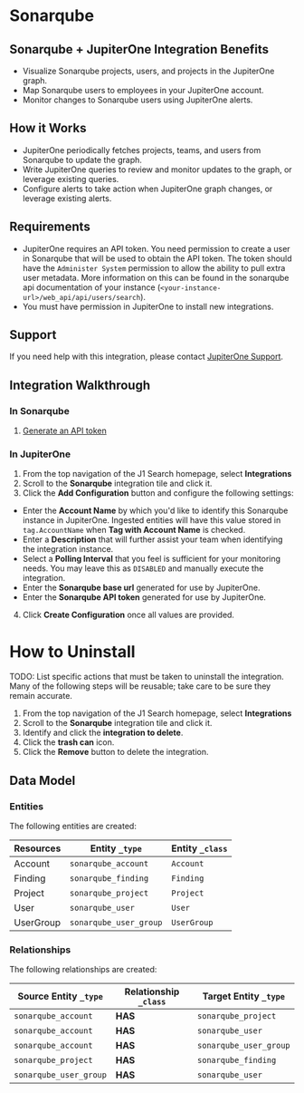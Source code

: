 # Sonarqube

## Sonarqube + JupiterOne Integration Benefits

- Visualize Sonarqube projects, users, and projects in the JupiterOne graph.
- Map Sonarqube users to employees in your JupiterOne account.
- Monitor changes to Sonarqube users using JupiterOne alerts.

## How it Works

- JupiterOne periodically fetches projects, teams, and users from Sonarqube to
  update the graph.
- Write JupiterOne queries to review and monitor updates to the graph, or
  leverage existing queries.
- Configure alerts to take action when JupiterOne graph changes, or leverage
  existing alerts.

## Requirements

- JupiterOne requires an API token. You need permission to create a user in
  Sonarqube that will be used to obtain the API token. The token should have the
  `Administer System` permission to allow the ability to pull extra user
  metadata. More information on this can be found in the sonarqube api
  documentation of your instance
  (`<your-instance-url>/web_api/api/users/search`).
- You must have permission in JupiterOne to install new integrations.

## Support

If you need help with this integration, please contact
[JupiterOne Support](https://support.jupiterone.io).

## Integration Walkthrough

### In Sonarqube

1. [Generate an API token](https://docs.sonarqube.org/latest/user-guide/user-token/)

### In JupiterOne

1. From the top navigation of the J1 Search homepage, select **Integrations**
2. Scroll to the **Sonarqube** integration tile and click it.
3. Click the **Add Configuration** button and configure the following settings:

- Enter the **Account Name** by which you'd like to identify this Sonarqube
  instance in JupiterOne. Ingested entities will have this value stored in
  `tag.AccountName` when **Tag with Account Name** is checked.
- Enter a **Description** that will further assist your team when identifying
  the integration instance.
- Select a **Polling Interval** that you feel is sufficient for your monitoring
  needs. You may leave this as `DISABLED` and manually execute the integration.
- Enter the **Sonarqube base url** generated for use by JupiterOne.
- Enter the **Sonarqube API token** generated for use by JupiterOne.

4. Click **Create Configuration** once all values are provided.

# How to Uninstall

TODO: List specific actions that must be taken to uninstall the integration.
Many of the following steps will be reusable; take care to be sure they remain
accurate.

1. From the top navigation of the J1 Search homepage, select **Integrations**
2. Scroll to the **Sonarqube** integration tile and click it.
3. Identify and click the **integration to delete**.
4. Click the **trash can** icon.
5. Click the **Remove** button to delete the integration.

<!-- {J1_DOCUMENTATION_MARKER_START} -->
<!--
********************************************************************************
NOTE: ALL OF THE FOLLOWING DOCUMENTATION IS GENERATED USING THE
"j1-integration document" COMMAND. DO NOT EDIT BY HAND! PLEASE SEE THE DEVELOPER
DOCUMENTATION FOR USAGE INFORMATION:

https://github.com/JupiterOne/sdk/blob/main/docs/integrations/development.md
********************************************************************************
-->

## Data Model

### Entities

The following entities are created:

| Resources | Entity `_type`         | Entity `_class` |
| --------- | ---------------------- | --------------- |
| Account   | `sonarqube_account`    | `Account`       |
| Finding   | `sonarqube_finding`    | `Finding`       |
| Project   | `sonarqube_project`    | `Project`       |
| User      | `sonarqube_user`       | `User`          |
| UserGroup | `sonarqube_user_group` | `UserGroup`     |

### Relationships

The following relationships are created:

| Source Entity `_type`  | Relationship `_class` | Target Entity `_type`  |
| ---------------------- | --------------------- | ---------------------- |
| `sonarqube_account`    | **HAS**               | `sonarqube_project`    |
| `sonarqube_account`    | **HAS**               | `sonarqube_user`       |
| `sonarqube_account`    | **HAS**               | `sonarqube_user_group` |
| `sonarqube_project`    | **HAS**               | `sonarqube_finding`    |
| `sonarqube_user_group` | **HAS**               | `sonarqube_user`       |

<!--
********************************************************************************
END OF GENERATED DOCUMENTATION AFTER BELOW MARKER
********************************************************************************
-->
<!-- {J1_DOCUMENTATION_MARKER_END} -->
